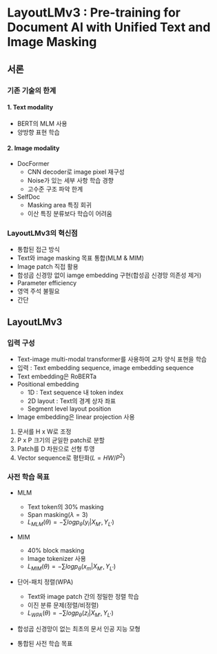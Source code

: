 # LayoutLMv3 : Pre-training for Document AI with Unified Text and Image Masking

## 서론

### 기존 기술의 한계

#### 1. Text modality
- BERT의 MLM 사용
- 양방향 표현 학습

#### 2. Image modality
- DocFormer
    - CNN decoder로 image pixel 재구성
    - Noise가 있는 세부 사항 학습 경향
    - 고수준 구조 파악 한계
- SelfDoc
    - Masking area 특징 회귀
    - 이산 특징 분류보다 학습이 어려움
 
### LayoutLMv3의 혁신점
- 통합된 접근 방식
- Text와 image masking 목표 통합(MLM & MIM)
- Image patch 직접 활용
- 합성곱 신경망 없이 iamge embedding 구현(합성곱 신경망 의존성 제거)
- Parameter efficiency
- 영역 주석 불필요
- 간단

## LayoutLMv3

### 입력 구성 

- Text-image multi-modal transformer를 사용하여 교차 양식 표현을 학습
- 입력 :  Text embedding sequence, image embedding sequence
- Text embedding은 RoBERTa
- Positional embedding
    - 1D : Text sequence 내 token index
    - 2D layout : Text의 경계 상자 좌표
    - Segment level layout position
- Image embedding은 linear projection 사용
1. 문서를 H x W로 조정
2. P x P 크기의 균일한 patch로 분할
3. Patch를 D 차원으로 선형 투영
4. Vector sequence로 평탄화($L=HW/P^2$)

### 사전 학습 목표
- MLM
    - Text token의 30% masking
    - Span masking($\lambda=3$)
    - $L_{MLM}(\theta)=-\sum{log p_{\theta}(y_l|X_{M'},Y_{L'})}$
- MIM
    - 40% block masking
    - Image tokenizer 사용
    - $L_{MIM}(\theta)=-\sum{log p_{\theta}(x_m|X_{M'},Y_{L'})}$
 - 단어-패치 정렬(WPA)
   - Text와 image patch 간의 정밀한 정렬 학습
   - 이진 분류 문제(정렬/비정렬)
   - $L_{WPA}(\theta)=-\sum{log p_{\theta}(z_l|X_{M'},Y_{L'})}$

- 합성곱 신경망이 없는 최초의 문서 인공 지능 모형
- 통합된 사전 학습 목표


